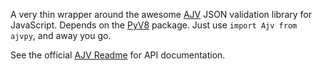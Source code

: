 A very thin wrapper around the awesome
[AJV](http://epoberezkin.github.io/ajv/) JSON validation library for
JavaScript.  Depends on the [PyV8](https://pypi.python.org/pypi/PyV8/0.5)
package.  Just use `import Ajv from ajvpy`, and away you go.

See the official [AJV Readme](https://github.com/epoberezkin/ajv) for 
API documentation.

